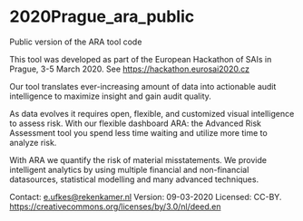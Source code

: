 # 2020Prague_ara_public
Public version of the ARA tool code

This tool was developed as part of the European Hackathon of SAIs in Prague, 3-5 March 2020. See https://hackathon.eurosai2020.cz

Our tool translates ever-increasing amount of data into actionable audit intelligence to maximize insight and gain audit quality.

As data evolves it requires open, flexible, and customized visual intelligence to assess risk. With our flexible dashboard ARA: the Advanced Risk Assessment tool you spend less time waiting and utilize more time to analyze risk.

With ARA we quantify the risk of material misstatements. We provide intelligent analytics by using multiple financial and non-financial datasources, statistical modelling and many advanced techniques.

Contact: e.ufkes@rekenkamer.nl
Version: 09-03-2020
Licensed: CC-BY. 
https://creativecommons.org/licenses/by/3.0/nl/deed.en